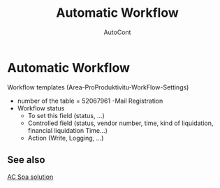 ﻿---
    title: "Automatic Workflow"
    author: AutoCont
    ms.date: 04/30/2018
    ms.topic: article
    ms.prod: dynamics-nav-2017
    ms.contentlocale: en
    ms.lasthandoff: 04/30/2018
---

# Automatic Workflow

Workflow templates (Area-ProProduktivitu-WorkFlow-Settings)
-	number of the table = 52067961 -Mail Registration
-	Workflow status	
	- 	To set this field (status, ...) 
	- 	Controlled field (status, vendor number, time, kind of liquidation, financial liquidation Time...)
	- 	Action (Write, Logging, ...) 



## <a name="see-also"></a>See also
[AC Spa solution](ac-spa-solution.md)